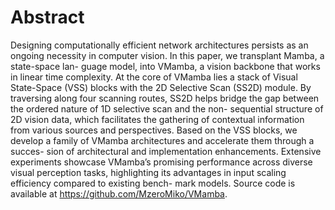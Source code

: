 # Abstract

Designing computationally efficient network architectures persists as an ongoing
necessity in computer vision. In this paper, we transplant Mamba, a state-space lan-
guage model, into VMamba, a vision backbone that works in linear time complexity.
At the core of VMamba lies a stack of Visual State-Space (VSS) blocks with the
2D Selective Scan (SS2D) module. By traversing along four scanning routes, SS2D
helps bridge the gap between the ordered nature of 1D selective scan and the non-
sequential structure of 2D vision data, which facilitates the gathering of contextual
information from various sources and perspectives. Based on the VSS blocks, we
develop a family of VMamba architectures and accelerate them through a succes-
sion of architectural and implementation enhancements. Extensive experiments
showcase VMamba’s promising performance across diverse visual perception tasks,
highlighting its advantages in input scaling efficiency compared to existing bench-
mark models. Source code is available at https://github.com/MzeroMiko/VMamba.

